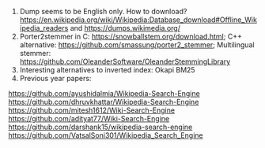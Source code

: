 1. Dump seems to be English only. How to download? https://en.wikipedia.org/wiki/Wikipedia:Database_download#Offline_Wikipedia_readers and https://dumps.wikimedia.org/ 
2. Porter2stemmer in C: https://snowballstem.org/download.html; C++ alternative: https://github.com/smassung/porter2_stemmer; Multilingual stemmer: https://github.com/OleanderSoftware/OleanderStemmingLibrary
3. Interesting alternatives to inverted index: Okapi BM25
4. Previous year papers:

https://github.com/ayushidalmia/Wikipedia-Search-Engine
https://github.com/dhruvkhattar/Wikipedia-Search-Engine
https://github.com/mitesh1612/Wiki-Search-Engine
https://github.com/adityat77/Wiki-Search-Engine
https://github.com/darshank15/wikipedia-search-engine
https://github.com/VatsalSoni301/Wikipedia_Search_Engine
